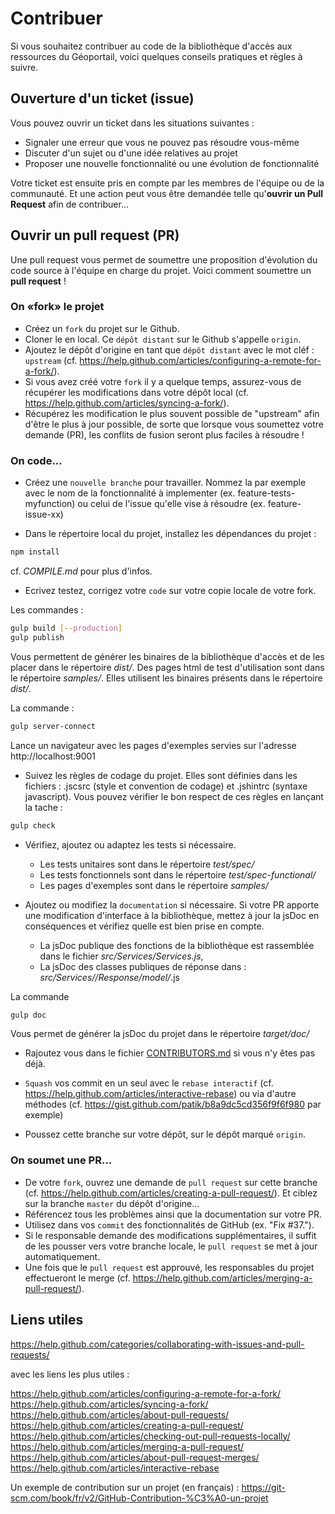 # Contribuer

Si vous souhaitez contribuer au code de la bibliothèque d'accès aux ressources du Géoportail, voici quelques conseils pratiques et règles à suivre.


## Ouverture d'un ticket (issue)

Vous pouvez ouvrir un ticket dans les situations suivantes :

* Signaler une erreur que vous ne pouvez pas résoudre vous-même
* Discuter d'un sujet ou d'une idée relatives au projet
* Proposer une nouvelle fonctionnalité ou une évolution de fonctionnalité

Votre ticket est ensuite pris en compte par les membres de l'équipe ou de la communauté. Et une action peut vous être demandée telle qu'**ouvrir un Pull Request** afin de contribuer...


## Ouvrir un pull request (PR)

Une pull request vous permet de soumettre une proposition d'évolution du code source à l'équipe en charge du projet. Voici comment soumettre un **pull request** !


### On «fork» le projet

- Créez un `fork` du projet sur le Github.
- Cloner le en local. Ce `dépôt distant` sur le Github s'appelle `origin`.
- Ajoutez le dépôt d'origine en tant que `dépôt distant` avec le mot cléf : `upstream` (cf. https://help.github.com/articles/configuring-a-remote-for-a-fork/).
- Si vous avez créé votre `fork` il y a quelque temps, assurez-vous de récupérer les modifications dans votre dépôt local (cf. https://help.github.com/articles/syncing-a-fork/).
- Récupérez les modification le plus souvent possible de "upstream" afin d'être le plus à jour possible, de sorte que lorsque vous soumettez votre demande (PR), les conflits de fusion seront plus faciles à résoudre !


### On code...

- Créez une `nouvelle branche` pour travailler. Nommez la par exemple avec le nom de la fonctionnalité à implementer (ex. feature-tests-myfunction) ou celui de l'issue qu'elle vise à résoudre (ex. feature-issue-xx)

- Dans le répertoire local du projet, installez les dépendances du projet :

``` bash
npm install
```

cf. *COMPILE.md* pour plus d'infos.


- Ecrivez testez, corrigez votre `code` sur votre copie locale de votre fork.

Les commandes :

``` bash
gulp build [--production]
gulp publish
```

Vous permettent de générer les binaires de la bibliothèque d'accès et de les placer dans le répertoire *dist/*. Des pages html de test d'utilisation sont dans le répertoire *samples/*. Elles utilisent les binaires présents dans le répertoire *dist/*.

La commande :

``` bash
gulp server-connect
```

Lance un navigateur avec les pages d'exemples servies sur l'adresse http://localhost:9001


- Suivez les règles de codage du projet. Elles sont définies dans les fichiers : .jscsrc (style et convention de codage) et .jshintrc (syntaxe javascript). Vous pouvez vérifier le bon respect de ces règles en lançant la tache :

``` bash
gulp check
```

- Vérifiez, ajoutez ou adaptez les tests si nécessaire.

    * Les tests unitaires sont dans le répertoire *test/spec/*
    * Les tests fonctionnels sont dans le répertoire *test/spec-functional/*
    * Les pages d'exemples sont dans le répertoire *samples/*

- Ajoutez ou modifiez la `documentation` si nécessaire. Si votre PR apporte une modification d'interface à la bibliothèque, mettez à jour la jsDoc en conséquences et vérifiez quelle est bien prise en compte.

    * La jsDoc publique des fonctions de la bibliothèque est rassemblée dans le fichier *src/Services/Services.js*, 
    * La jsDoc des classes publiques de réponse dans : *src/Services/<Service>/Response/model/*.js

La commande 

``` bash
gulp doc
```

Vous permet de générer la jsDoc du projet dans le répertoire *target/doc/*

- Rajoutez vous dans le fichier [CONTRIBUTORS.md](CONTRIBUTORS.md]) si vous n'y êtes pas déjà.

- `Squash` vos commit en un seul avec le `rebase interactif` (cf. https://help.github.com/articles/interactive-rebase) ou via d'autre méthodes (cf. https://gist.github.com/patik/b8a9dc5cd356f9f6f980 par exemple)

- Poussez cette branche sur votre dépôt, sur le dépôt marqué `origin`.


### On soumet une PR...

- De votre `fork`, ouvrez une demande de `pull request` sur cette branche (cf. https://help.github.com/articles/creating-a-pull-request/). Et ciblez sur la branche `master` du dépôt d'origine...
- Référencez tous les problèmes ainsi que la documentation sur votre PR.
- Utilisez dans vos `commit` des fonctionnalités de GitHub (ex. "Fix #37.").
- Si le responsable demande des modifications supplémentaires, il suffit de les pousser vers votre branche locale, le `pull request` se met à jour automatiquement.
- Une fois que le `pull request` est approuvé, les responsables du projet effectueront le merge (cf. https://help.github.com/articles/merging-a-pull-request/).


## Liens utiles

https://help.github.com/categories/collaborating-with-issues-and-pull-requests/

avec les liens les plus utiles :

  https://help.github.com/articles/configuring-a-remote-for-a-fork/
  https://help.github.com/articles/syncing-a-fork/
  https://help.github.com/articles/about-pull-requests/
  https://help.github.com/articles/creating-a-pull-request/
  https://help.github.com/articles/checking-out-pull-requests-locally/
  https://help.github.com/articles/merging-a-pull-request/
  https://help.github.com/articles/about-pull-request-merges/
  https://help.github.com/articles/interactive-rebase

Un exemple de contribution sur un projet (en français) :
https://git-scm.com/book/fr/v2/GitHub-Contribution-%C3%A0-un-projet 

